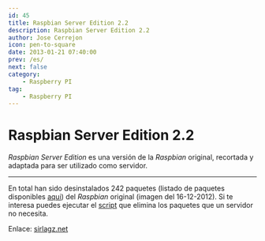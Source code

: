 ```yaml
---
id: 45
title: Raspbian Server Edition 2.2
description: Raspbian Server Edition 2.2
author: Jose Cerrejon
icon: pen-to-square
date: 2013-01-21 07:40:00
prev: /es/
next: false
category:
    - Raspberry PI
tag:
    - Raspberry PI
---
```


# Raspbian Server Edition 2.2

_Raspbian Server Edition_ es una versión de la _Raspbian_ original, recortada y adaptada para ser utilizado como servidor.

---

En total han sido desinstalados 242 paquetes (listado de paquetes disponibles [aqui](https://sirlagz.net/wp-content/uploads/2012/12/pkgs.txt)) del _Raspbian_ original (imagen del 16-12-2012). Si te interesa puedes ejecutar el [script](https://sirlagz.net/wp-content/plugins/download-monitor/download.php?id=10) que elimina los paquetes que un servidor no necesita.

Enlace: [sirlagz.net](https://sirlagz.net/2012/12/31/raspbian-server-edition-version-2-2/)
